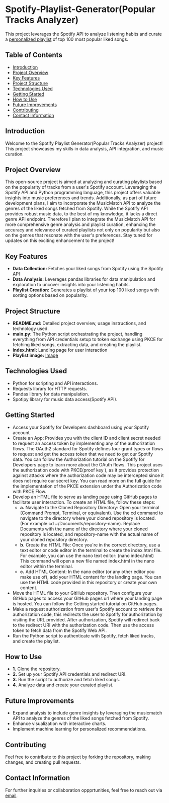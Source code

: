 # Spotify-Playlist-Generator(Popular Tracks Analyzer)
This project leverages the Spotify API to analyze listening habits and curate a [personalized playlist](https://open.spotify.com/playlist/4rNOBe85ArXFCx5VsAn6TW?si=EJrpTlwYTei9cyeDEn6Jqg ) of top 100 most popular liked songs.

## Table of Contents

- [Introduction](#introduction)
- [Project Overview](#project-overview)
- [Key Features](#key-features)
- [Project Structure](#project-structure)
- [Technologies Used](#technologies-used)
- [Getting Started](#getting-started)
- [How to Use](#how-to-use)
- [Future Improvements](#future-improvements)
- [Contributing](#contributing)
- [Contact Information](#contact-information)

## Introduction
Welcome to the Spotify Playlist Generator(Popular Tracks Analyzer) project! This project showcases my skills in data analysis, API integration, and music curation.

## Project Overview
This open-source project is aimed at analyzing and curating playlists based on the popularity of tracks from a user's Spotify account. Leveraging the Spotify API and Python programming language, this project offers valuable insights into music preferences and trends. Additionally, as part of future development plans, I aim to incorporate the MusicMatch API to analyze the genres of the liked songs fetched from Spotify. While the Spotify API provides robust music data, to the best of my knowledge, it lacks a direct genre API endpoint. Therefore I plan to integrate the MusicMatch API for more comprehensive genre analysis and playlist curation, enhancing the accuracy and relevance of curated playlists not only on popularity but also on the genres that resonate with the user's preferences. Stay tuned for updates on this exciting enhancement to the project!

## Key Features
- **Data Collection:** Fetches your liked songs from Spotify using the Spotify API
- **Data Analysis:** Leverages pandas libraries for data manipulation and exploration to uncover insights into your listening habits.
- **Playlist Creation:** Generates a playlist of your top 100 liked songs with sorting options based on popularity.

## Project Structure
- **README.md:** Detailed project overview, usage instructions, and technology used.
- **main.py:** The Python script orchestrating the project, handling everything from API credentials setup to token exchange using PKCE for fetching liked songs, extracting data, and creating the playlist.
- **index.html:** Landing page for user interaction
- **Playlist image:** [Image](Playlist_image/playlist.png)

## Technologies Used
- Python for scripting and API interactions.
- Requests library for HTTP requests.
- Pandas library for data manipulation.
- Spotipy library for music data access(Spotify API).

## Getting Started
- Access your Spotify for Developers dashboard using your Spotify account
- Create an App: Provides you with the client ID and client secret needed to request an access token by implementing any of the authorization flows.
The OAuth2 standard for Spotify defines four grant types or flows to request and get the access token that we need to get our Spotify data. You can follow the Authorization tutorial on the Spotify for Developers page to learn more about the OAuth flows.
This project uses the authorization code with PKCE(proof key ), as it provides protection against attacks where the authorization code may be intercepted since it does not require our secret key. You can read more on the full guide for the implementation of the PKCE extension under the Authorization code with PKCE Flow.
- Develop an HTML file to serve as landing page using GitHub pages to facilitate user interaction.
To create an HTML file, follow these steps:
   - **a.** Navigate to the Cloned Repository Directory: Open your terminal (Command Prompt, Terminal, or equivalent).
   Use the cd command to navigate to the directory where your cloned repository is located.
   (For example:cd ~/Documents/repository-name).
   Replace Documents with the name of the directory where your cloned repository is located, and repository-name with the actual name of your cloned repository directory.
   - **b.** Create the HTML File: Once you're in the correct directory, use a text editor or code editor in the terminal to create the index.html file. For example, you can use the nano text editor:
   (nano index.html)
   This command will open a new file named index.html in the nano editor within the terminal.
   - **c.** Add HTML Content: In the nano editor (or any other editor you make use of), add your HTML content for the landing page. You can use the HTML code provided in this repository or create your own content.
- Move the HTML file to your GitHub repository. Then configure your GitHub pages to access your GitHub pages url where your landing page is hosted. You can follow the Getting started tutorial on GitHub pages.
- Make a request authorization from user's Spotify account to retrieve the authorization code, this redirects the user to Spotify for authorization by visiting the URL provided.
After authorization, Spotify will redirect back to the redirect URI with the authorization code. Then use the access token to fetch data from the Spotify Web API.
- Run the Python script to authenticate with Spotify, fetch liked tracks, and create the playlist.

## How to Use
- **1.** Clone the repository.
- **2.** Set up your Spotify API credentials and redirect URI.
- **3.** Run the script to authorize and fetch liked songs.
- **4.** Analyze data and create your curated playlist.

## Future Improvements
- Expand analysis to include genre insights by leveraging the musicmatch API to analyze the genres of the liked songs fetched from Spotify.
- Enhance visualization with interactive charts.
- Implement machine learning for personalized recommendations.

## Contributing
Feel free to contribute to this project by forking the repository, making changes, and creating pull requests.

## Contact Information
For further inquiries or collaboration oppprtunities, feel free to reach out via [email](segunbakare.d@gmail.com).
